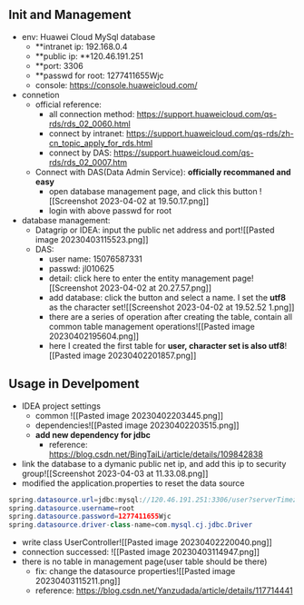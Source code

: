 ## Init and Management
- env: Huawei Cloud MySql database
	- **intranet ip: 192.168.0.4
	- **public ip: **120.46.191.251
	- **port: 3306
	- **passwd for root: 1277411655Wjc
	- console: https://console.huaweicloud.com/
- connetion
	- official reference: 
		- all connection method: https://support.huaweicloud.com/qs-rds/rds_02_0060.html
		- connect by intranet: https://support.huaweicloud.com/qs-rds/zh-cn_topic_apply_for_rds.html
		- connect by DAS: https://support.huaweicloud.com/qs-rds/rds_02_0007.htm
	- Connect with DAS(Data Admin Service): **officially recommaned and easy**
		- open database management page, and click this button ![[Screenshot 2023-04-02 at 19.50.17.png]]
		- login with above passwd for root
- database management:
	- Datagrip or IDEA: input the public net address and port![[Pasted image 20230403115523.png]]
	- DAS: 
		- user name: 15076587331
		- passwd: jl010625
		- detail: click here to enter the entity management page![[Screenshot 2023-04-02 at 20.27.57.png]]
		- add database: click the button and select a name. I set the **utf8** as the character set![[Screenshot 2023-04-02 at 19.52.52 1.png]]
		- there are a series of operation after creating the table, contain all common table management operations![[Pasted image 20230402195604.png]]
		- here I created the first table for **user, character set is also utf8**![[Pasted image 20230402201857.png]]
## Usage in Develpoment
- IDEA project settings
	- common ![[Pasted image 20230402203445.png]]
	- dependencies![[Pasted image 20230402203515.png]]
	- **add new dependency for jdbc**
		- reference: https://blog.csdn.net/BingTaiLi/article/details/109842838
- link the database to a dymanic public net ip, and add this ip to security group![[Screenshot 2023-04-03 at 11.33.08.png]]
- modified the application.properties to reset the data source
```java
spring.datasource.url=jdbc:mysql://120.46.191.251:3306/user?serverTimezone=UTC  
spring.datasource.username=root  
spring.datasource.password=1277411655Wjc  
spring.datasource.driver-class-name=com.mysql.cj.jdbc.Driver
```
- write class UserController![[Pasted image 20230402220040.png]]
- connection successed: ![[Pasted image 20230403114947.png]]
- there is no table in management page(user table should be there)
	- fix: change the datasource properties![[Pasted image 20230403115211.png]]
	- reference: https://blog.csdn.net/Yanzudada/article/details/117714441
